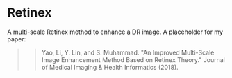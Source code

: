 # Retinex
A multi-scale Retinex method to enhance a DR image.
A placeholder for my paper:
>>Yao, Li, Y. Lin, and S. Muhammad. "An Improved Multi-Scale Image Enhancement Method Based on Retinex Theory." Journal of Medical Imaging & Health Informatics (2018).
